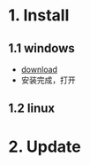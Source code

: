 
# 1. Install
## 1.1 windows
- [download](https://www.anaconda.com/distribution/#windows)
- 安装完成，打开
## 1.2 linux
# 2. Update